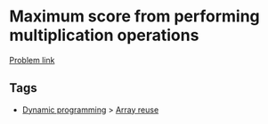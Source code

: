 # Maximum score from performing multiplication operations

[Problem link](https://leetcode.com/problems/maximum-score-from-performing-multiplication-operations)

## Tags

* [Dynamic programming](/README.md#Dynamic_programming) > [Array reuse](/README.md#Dynamic_programming-Array_reuse)
